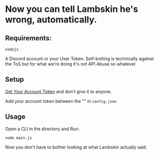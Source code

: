 # Now you can tell Lambskin he's wrong, automatically.

## Requirements:

`nodejs`

A Discord account or your User Token. Self-botting is technically against the ToS but for what we're doing it's not API Abuse so whatever.


## Setup

[Get Your Account Token](https://discordhelp.net/discord-token) and don't give it to anyone.

Add your account token between the "" in `config.json`


## Usage 

Open a CLI in the directory and Run:

`node main.js` 

Now you don't have to bother looking at what Lambskin actually said.


